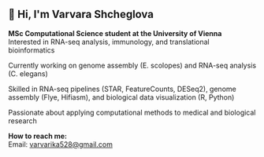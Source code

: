 👋 Hi, I'm Varvara Shcheglova
---
**MSc Computational Science student at the University of Vienna**
<br>
Interested in RNA-seq analysis, immunology, and translational bioinformatics

Currently working on genome assembly (E. scolopes) and RNA-seq analysis (C. elegans)

Skilled in RNA-seq pipelines (STAR, FeatureCounts, DESeq2), genome assembly (Flye, Hifiasm), and biological data visualization (R, Python)

Passionate about applying computational methods to medical and biological research

**How to reach me:**
<br>
Email: varvarika528@gmail.com
